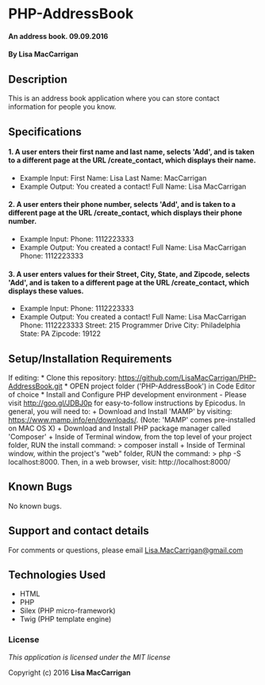 # PHP-AddressBook

#### An address book. 09.09.2016

#### By **Lisa MacCarrigan**

## Description

This is an address book application where you can store contact information for people you know.

## Specifications

#### 1. A user enters their first name and last name, selects 'Add', and is taken to a different page at the URL /create_contact, which displays their name.

* Example Input: First Name: Lisa
                 Last Name: MacCarrigan
* Example Output: You created a contact!
                  Full Name: Lisa MacCarrigan

#### 2. A user enters their phone number, selects 'Add', and is taken to a different page at the URL /create_contact, which displays their phone number.

* Example Input: Phone: 1112223333
* Example Output: You created a contact!
                  Full Name: Lisa MacCarrigan
                  Phone: 1112223333

#### 3. A user enters values for their Street, City, State, and Zipcode, selects 'Add', and is taken to a different page at the URL /create_contact, which displays these values.

* Example Input: Phone: 1112223333
* Example Output: You created a contact!
                  Full Name: Lisa MacCarrigan
                  Phone: 1112223333
                  Street: 215 Programmer Drive
                  City: Philadelphia
                  State: PA
                  Zipcode: 19122

## Setup/Installation Requirements

If editing:
    * Clone this repository: https://github.com/LisaMacCarrigan/PHP-AddressBook.git
    * OPEN project folder ('PHP-AddressBook') in Code Editor of choice
    * Install and Configure PHP development environment - Please visit http://goo.gl/JDBJ0p for easy-to-follow instructions by Epicodus. In general, you will need to:
        + Download and Install 'MAMP' by visiting: https://www.mamp.info/en/downloads/. (Note: 'MAMP' comes pre-installed on MAC OS X)
        + Download and Install PHP package manager called 'Composer'
        + Inside of Terminal window, from the top level of your project folder, RUN the install command: > composer install
        + Inside of Terminal window, within the project's "web" folder, RUN the command: > php -S localhost:8000. Then, in a web browser, visit: http://localhost:8000/

## Known Bugs

No known bugs.

## Support and contact details

For comments or questions, please email Lisa.MacCarrigan@gmail.com

## Technologies Used

* HTML
* PHP
* Silex (PHP micro-framework)
* Twig (PHP template engine)
<!-- * CSS
* Bootstrap version 3.3.7. -->

### License

*This application is licensed under the MIT license*

Copyright (c) 2016 **Lisa MacCarrigan**
